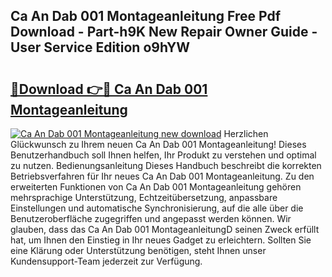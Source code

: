 ## Ca An Dab 001 Montageanleitung Free Pdf Download - Part-h9K New Repair Owner Guide - User Service Edition o9hYW

# <h2><a href="http://df8catk.blite.top/?on=Ca+An+Dab+001+Montageanleitung">🔗Download 👉🔴 Ca An Dab 001 Montageanleitung</a></h2>

[![Ca An Dab 001 Montageanleitung new download](https://i.imgur.com/lujVjoI.png)](http://df8catk.blite.top/?on=Ca+An+Dab+001+Montageanleitung)
Herzlichen Glückwunsch zu Ihrem neuen Ca An Dab 001 Montageanleitung! Dieses Benutzerhandbuch soll Ihnen helfen, Ihr Produkt zu verstehen und optimal zu nutzen. Bedienungsanleitung Dieses Handbuch beschreibt die korrekten Betriebsverfahren für Ihr neues Ca An Dab 001 Montageanleitung. Zu den erweiterten Funktionen von Ca An Dab 001 Montageanleitung gehören mehrsprachige Unterstützung, Echtzeitübersetzung, anpassbare Einstellungen und automatische Synchronisierung, auf die alle über die Benutzeroberfläche zugegriffen und angepasst werden können. Wir glauben, dass das Ca An Dab 001 MontageanleitungD seinen Zweck erfüllt hat, um Ihnen den Einstieg in Ihr neues Gadget zu erleichtern. Sollten Sie eine Klärung oder Unterstützung benötigen, steht Ihnen unser Kundensupport-Team jederzeit zur Verfügung.
